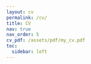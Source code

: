 ```yaml
---
layout: cv
permalink: /cv/
title: CV
nav: true
nav_order: 5
cv_pdf: /assets/pdf/my_cv.pdf
toc:
  sidebar: left
---
```

